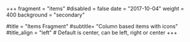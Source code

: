 +++
fragment = "items"
#disabled = false
date = "2017-10-04"
weight = 400
background = "secondary"

#title = "Items Fragment"
#subtitle= "Column based items with icons"
#title_align = "left" # Default is center, can be left, right or center
+++
